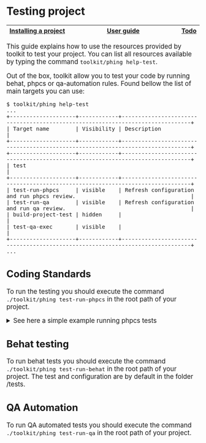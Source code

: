 # Testing project

<big><table><thead><tr><th nowrap> [Installing a project](./installing-project.md#installing-a-project) </th><th width="100%" align="center"> [User guide](../README.md#user-guide) </th><th nowrap> [Todo](./todo) </th></tr></thead></table>

This guide explains how to use the resources provided by toolkit to test your 
project. You can list all resources available by typing the command <code>toolkit/phing help-test</code>.

<p>Out of the box, toolkit allow you to test your code by running behat, phpcs or
qa-automation rules. Found bellow the list of main targets you can use:</p>


```
$ toolkit/phing help-test
...
+--------------------+------------+-------------------------------------------------------------------------------+
| Target name        | Visibility | Description                                                                   |
+--------------------+------------+-------------------------------------------------------------------------------+
+--------------------+------------+-------------------------------------------------------------------------------+
| test                                                                                                            |
+--------------------+------------+-------------------------------------------------------------------------------+
| test-run-phpcs     | visible    | Refresh configuration and run phpcs review.                                   |
| test-run-qa        | visible    | Refresh configuration and run qa review.                                      |
| build-project-test | hidden     |                                                                               |
| test-qa-exec       | visible    |                                                                               |
+--------------------+------------+-------------------------------------------------------------------------------+
...
```

## Coding Standards
<p>To run the testing you should execute the command <code>./toolkit/phing test-run-phpcs</code>
in the root path of your project.</p>

<details>
    <summary>See here  a simple example running phpcs tests</summary>
    &nbsp;

```
$ toolkit/phing test-run-phpcs lib/
Buildfile: ~/toolkit/build.xml
 [property] Loading  ~/toolkit/vendor/ec-europa/toolkit/includes/phing/build/boot.props
 [property] Loading  ~/toolkit/build.develop.props
 [property] Loading  ~/toolkit/build.project.props
 [property] Loading  ~/toolkit/.tmp/build.version.props
     [echo] Global share directory /tmp/cache/share available.
     [echo] Temporary directory  ~/toolkit/coolsite/.tmp available.

root > test-phpcs-setup-prepush:

     [echo] Enabling git pre-push hook.
   [relsym] Link exists:  ~/toolkit/resources/git/hooks/pre-push/phpcs

root > test-phpcs-setup:

   [delete] Deleting:  ~/toolkit/phpcs.xml
   [delete] Deleting:  ~/toolkit/vendor/ec-europa/toolkit/vendor/squizlabs/php_codesniffer/CodeSniffer.conf
   [config] Updating:  ~/toolkit/phpcs.xml
   [config] Updating:  ~/toolkit/vendor/ec-europa/toolkit/vendor/squizlabs/php_codesniffer/CodeSniffer.conf

root > test-phpcs-exec:



PHP CODE SNIFFER REPORT SUMMARY
----------------------------------------------------------------------
FILE                                                  ERRORS  WARNINGS
----------------------------------------------------------------------
...lsite/lib/themes/example_theme/example_theme.info  2       0
...dules/features/myproject_core/myproject_core.info  3       0
...es/features/myproject_core/myproject_core.install  1       6
...modules/custom/example_module/example_module.info  2       0
----------------------------------------------------------------------
A TOTAL OF 8 ERRORS AND 6 WARNINGS WERE FOUND IN 4 FILES
----------------------------------------------------------------------
PHPCBF CAN FIX 1 OF THESE SNIFF VIOLATIONS AUTOMATICALLY
----------------------------------------------------------------------

Time: 256ms; Memory: 9.5Mb


BUILD FAILED
```
</details>

## Behat testing
<p>To run behat tests you should execute the command <code>./toolkit/phing test-run-behat</code>
in the root path of your project. The test and configuration are by default in the folder /tests.</p>

## QA Automation
<p>To run QA automated tests you should execute the command <code>./toolkit/phing test-run-qa</code>
in the root path of your project.</p>
